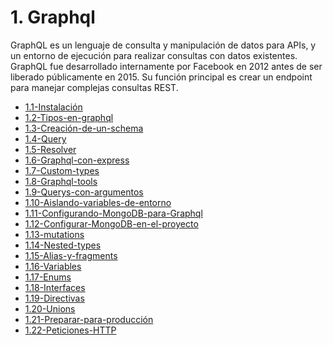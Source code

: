 # 1. Graphql

GraphQL es un lenguaje de consulta y manipulación de datos para APIs, y
un entorno de ejecución para realizar consultas con datos existentes.​
GraphQL fue desarrollado internamente por Facebook en 2012 antes de ser
liberado públicamente en 2015.​ Su función principal es crear un endpoint
para manejar complejas consultas REST.


[comment]:STARTING_GENERATED_TOC

* [1.1-Instalación](<./content/1.1-Instalación.md>)
* [1.2-Tipos-en-graphql](<./content/1.2-Tipos-en-graphql.md>)
* [1.3-Creación-de-un-schema](<./content/1.3-Creación-de-un-schema.md>)
* [1.4-Query](<./content/1.4-Query.md>)
* [1.5-Resolver](<./content/1.5-Resolver.md>)
* [1.6-Graphql-con-express](<./content/1.6-Graphql-con-express.md>)
* [1.7-Custom-types](<./content/1.7-Custom-types.md>)
* [1.8-Graphql-tools](<./content/1.8-Graphql-tools.md>)
* [1.9-Querys-con-argumentos](<./content/1.9-Querys-con-argumentos.md>)
* [1.10-Aislando-variables-de-entorno](<./content/1.10-Aislando-variables-de-entorno.md>)
* [1.11-Configurando-MongoDB-para-Graphql](<./content/1.11-Configurando-MongoDB-para-Graphql.md>)
* [1.12-Configurar-MongoDB-en-el-proyecto](<./content/1.12-Configurar-MongoDB-en-el-proyecto.md>)
* [1.13-mutations](<./content/1.13-mutations.md>)
* [1.14-Nested-types](<./content/1.14-Nested-types.md>)
* [1.15-Alias-y-fragments](<./content/1.15-Alias-y-fragments.md>)
* [1.16-Variables](<./content/1.16-Variables.md>)
* [1.17-Enums](<./content/1.17-Enums.md>)
* [1.18-Interfaces](<./content/1.18-Interfaces.md>)
* [1.19-Directivas](<./content/1.19-Directivas.md>)
* [1.20-Unions](<./content/1.20-Unions.md>)
* [1.21-Preparar-para-producción](<./content/1.21-Preparar-para-producción.md>)
* [1.22-Peticiones-HTTP](<./content/1.22-Peticiones-HTTP.md>)

[comment]:ENDING_GENERATED_TOC
